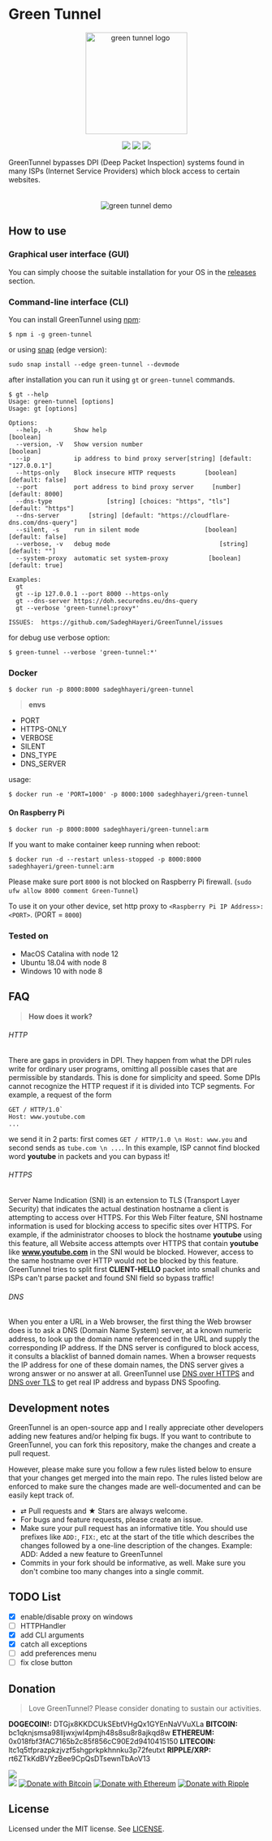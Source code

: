 # Green Tunnel
<p align="center">
    <img src="assets/logo.png" alt="green tunnel logo" width="200">
</p>
<p align="center">
    <img src="https://img.shields.io/github/license/SadeghHayeri/GreenTunnel.svg?color=Green&style=for-the-badge"> <img src="https://img.shields.io/github/repo-size/SadeghHayeri/GreenTunnel.svg?color=Green&style=for-the-badge"> <img src="https://img.shields.io/discord/707464295021019197?color=Green&style=for-the-badge">
</p>

GreenTunnel bypasses DPI (Deep Packet Inspection) systems found in many ISPs (Internet Service Providers) which block access to certain websites.

<p align="center">
    <img src="assets/demo.gif" alt="green tunnel demo" style="margin-top: 20px;">
</p>

## How to use
### Graphical user interface (GUI)
You can simply choose the suitable installation for your OS in the [releases](https://github.com/SadeghHayeri/GreenTunnel/releases "releases") section.

### Command-line interface (CLI)
You can install GreenTunnel using [npm](https://www.npmjs.org/ "npm"):
```
$ npm i -g green-tunnel
```

or using [snap](https://snapcraft.io) (edge version):
```
sudo snap install --edge green-tunnel --devmode
```


after installation you can run it using `gt` or `green-tunnel` commands.

```
$ gt --help
Usage: green-tunnel [options]
Usage: gt [options]

Options:
  --help, -h      Show help                                            [boolean]
  --version, -V   Show version number                                  [boolean]
  --ip            ip address to bind proxy server[string] [default: "127.0.0.1"]
  --https-only    Block insecure HTTP requests        [boolean] [default: false]
  --port          port address to bind proxy server     [number] [default: 8000]
  --dns-type               [string] [choices: "https", "tls"] [default: "https"]
  --dns-server        [string] [default: "https://cloudflare-dns.com/dns-query"]
  --silent, -s    run in silent mode                  [boolean] [default: false]
  --verbose, -v   debug mode                              [string] [default: ""]
  --system-proxy  automatic set system-proxy           [boolean] [default: true]

Examples:
  gt
  gt --ip 127.0.0.1 --port 8000 --https-only
  gt --dns-server https://doh.securedns.eu/dns-query
  gt --verbose 'green-tunnel:proxy*'

ISSUES:  https://github.com/SadeghHayeri/GreenTunnel/issues
```

for debug use verbose option:
```
$ green-tunnel --verbose 'green-tunnel:*'
```

### Docker
```
$ docker run -p 8000:8000 sadeghhayeri/green-tunnel
```
> **envs**
* PORT
* HTTPS-ONLY
* VERBOSE
* SILENT
* DNS_TYPE
* DNS_SERVER

usage:
```
$ docker run -e 'PORT=1000' -p 8000:1000 sadeghhayeri/green-tunnel
```

#### On Raspberry Pi
```
$ docker run -p 8000:8000 sadeghhayeri/green-tunnel:arm
```

If you want to make container keep running when reboot:
```
$ docker run -d --restart unless-stopped -p 8000:8000 sadeghhayeri/green-tunnel:arm
```

Please make sure port `8000` is not blocked on Raspberry Pi firewall. (`sudo ufw allow 8000 comment Green-Tunnel`)

To use it on your other device, set http proxy to ```<Raspberry Pi IP Address>:<PORT>```. (PORT = `8000`)

### Tested on
- MacOS Catalina with node 12
- Ubuntu 18.04 with node 8
- Windows 10 with node 8


## FAQ
> **How does it work?**
###### HTTP
There are gaps in providers in DPI.  They happen from what the DPI rules write for ordinary user programs, omitting all possible cases that are permissible by standards.  This is done for simplicity and speed.
Some DPIs cannot recognize the HTTP request if it is divided into TCP segments.  For example, a request of the form

```
GET / HTTP/1.0`
Host: www.youtube.com
...
```
we send it in 2 parts: first comes `GET / HTTP/1.0 \n Host: www.you` and second sends as `tube.com \n ...`. In this example, ISP cannot find blocked word **youtube** in packets and you can bypass it!

###### HTTPS
Server Name Indication (SNI) is an extension to TLS (Transport Layer Security) that indicates the actual destination hostname a client is attempting to access over HTTPS. For this Web Filter feature, SNI hostname information is used for blocking access to specific sites over HTTPS. For example, if the administrator chooses to block the hostname **youtube** using this feature, all Website access attempts over HTTPS that contain **youtube** like **www.youtube.com** in the SNI would be blocked. However, access to the same hostname over HTTP would not be blocked by this feature. GreenTunnel tries to split first **CLIENT-HELLO** packet into small chunks and ISPs can't parse packet and found SNI field so bypass traffic!

###### DNS
When you enter a URL in a Web browser, the first thing the Web browser does is to ask a DNS (Domain Name System) server, at a known numeric address, to look up the domain name referenced in the URL and supply the corresponding IP address.
If the DNS server is configured to block access, it consults a blacklist of banned domain names. When a browser requests the IP address for one of these domain names, the DNS server gives a wrong answer or no answer at all.
GreenTunnel use [DNS over HTTPS](https://en.wikipedia.org/wiki/DNS_over_HTTPS "doh (DNS over HTTPS)") and [DNS over TLS](https://en.wikipedia.org/wiki/DNS_over_TLS "DNS over TLS") to get real IP address and bypass DNS Spoofing.

## Development notes
GreenTunnel is an open-source app and I really appreciate other developers adding new features and/or helping fix bugs. If you want to contribute to GreenTunnel, you can fork this repository, make the changes and create a pull request.

However, please make sure you follow a few rules listed below to ensure that your changes get merged into the main repo. The rules listed below are enforced to make sure the changes made are well-documented and can be easily kept track of.

- ⇄ Pull requests and ★ Stars are always welcome.
- For bugs and feature requests, please create an issue.
- Make sure your pull request has an informative title. You should use prefixes like `ADD:`, `FIX:`, etc at the start of the title which describes the changes followed by a one-line description of the changes. Example: ADD: Added a new feature to GreenTunnel
- Commits in your fork should be informative, as well. Make sure you don't combine too many changes into a single commit.

## TODO List
- [X] enable/disable proxy on windows
- [ ] HTTPHandler
- [X] add CLI arguments
- [X] catch all exceptions
- [ ] add preferences menu
- [ ] fix close button

## Donation
> Love GreenTunnel? Please consider donating to sustain our activities.

**DOGECOIN!:** DTGjx8KKDCUkSEbtVHgQx1GYEnNaVVuXLa
**BITCOIN:** bc1qknjsmsa98lljwxjwl4pmjh48s8su8r8ajkqd8w
**ETHEREUM:** 0x018fbf3fAC7165b2c85f856cC90E2d9410415150
**LITECOIN:** ltc1q5tfprazpkzjvzf5shgprkpkhnnku3p72feutxt
**RIPPLE/XRP:** rt6ZTkKdBVYzBee9CpQsDTsewnTbAoV13

[![](https://img.shields.io/badge/Buy%20me%20a%20coffee-IRR%20|%20PayPing-Red.svg?style=for-the-badge&logo=ko-fi)](https://payping.ir/d/TXTS)
<br />
[![](https://img.shields.io/badge/Buy%20me%20a%20coffee-USD%20|%20PayPal-Red.svg?style=for-the-badge&logo=ko-fi)](https://www.paypal.com/cgi-bin/webscr?cmd=_donations&business=HJ5TBXVYTHS7N&currency_code=USD&source=url)
[![Donate with Bitcoin](https://en.cryptobadges.io/badge/big/3C5sj5BJ3n5gYJR27uxowdsgGCq2vjdhn5?showBalance=true)](https://en.cryptobadges.io/donate/bc1qknjsmsa98lljwxjwl4pmjh48s8su8r8ajkqd8w)
[![Donate with Ethereum](https://en.cryptobadges.io/badge/big/0x018fbf3fAC7165b2c85f856cC90E2d9410415150?showBalance=true)](https://en.cryptobadges.io/donate/0x018fbf3fAC7165b2c85f856cC90E2d9410415150)
[![Donate with Ripple](https://en.cryptobadges.io/badge/big/rt6ZTkKdBVYzBee9CpQsDTsewnTbAoV13?showBalance=true)](https://en.cryptobadges.io/donate/rt6ZTkKdBVYzBee9CpQsDTsewnTbAoV13)

## License
Licensed under the MIT license. See [LICENSE](https://github.com/SadeghHayeri/GreenTunnel/blob/master/LICENSE "LICENSE").
